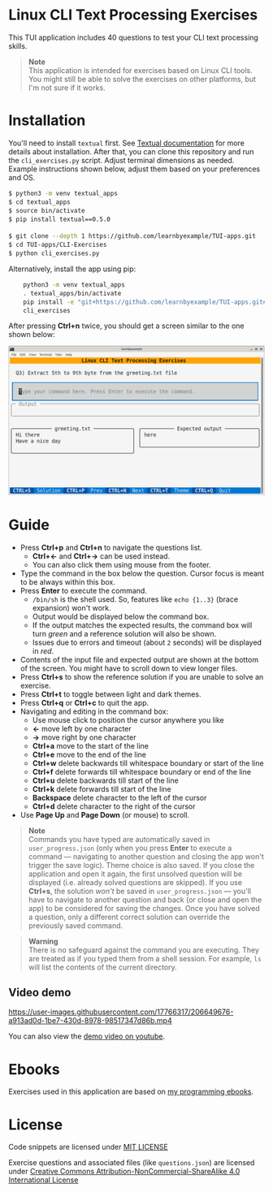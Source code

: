 # Linux CLI Text Processing Exercises

This TUI application includes 40 questions to test your CLI text processing skills.

> **Note**  
> This application is intended for exercises based on Linux CLI tools. You might still be able to solve the exercises on other platforms, but I'm not sure if it works.

# Installation

You'll need to install `textual` first. See [Textual documentation](https://textual.textualize.io/getting_started/) for more details about installation. After that, you can clone this repository and run the `cli_exercises.py` script. Adjust terminal dimensions as needed. Example instructions shown below, adjust them based on your preferences and OS.

```bash
$ python3 -m venv textual_apps
$ cd textual_apps
$ source bin/activate
$ pip install textual==0.5.0

$ git clone --depth 1 https://github.com/learnbyexample/TUI-apps.git
$ cd TUI-apps/CLI-Exercises
$ python cli_exercises.py
```

Alternatively, install the app using pip:

```bash
    python3 -m venv textual_apps
    . textual_apps/bin/activate
    pip install -e "git+https://github.com/learnbyexample/TUI-apps.git#egg=CLI-Exercises&subdirectory=CLI-Exercises"
    cli_exercises
```


After pressing **Ctrl+n** twice, you should get a screen similar to the one shown below:

<p align="center"><img src="./cli_exercises.png" alt="Sample screenshot for CLI exercises" /></p>

# Guide

* Press **Ctrl+p** and **Ctrl+n** to navigate the questions list.
    * **Ctrl+←** and **Ctrl+→** can be used instead.
    * You can also click them using mouse from the footer.
* Type the command in the box below the question. Cursor focus is meant to be always within this box.
* Press **Enter** to execute the command.
    * `/bin/sh` is the shell used. So, features like `echo {1..3}` (brace expansion) won't work.
    * Output would be displayed below the command box.
    * If the output matches the expected results, the command box will turn *green* and a reference solution will also be shown.
    * Issues due to errors and timeout (about `2` seconds) will be displayed in *red*.
* Contents of the input file and expected output are shown at the bottom of the screen. You might have to scroll down to view longer files.
* Press **Ctrl+s** to show the reference solution if you are unable to solve an exercise.
* Press **Ctrl+t** to toggle between light and dark themes.
* Press **Ctrl+q** or **Ctrl+c** to quit the app.
* Navigating and editing in the command box:
    * Use mouse click to position the cursor anywhere you like
    * **←** move left by one character
    * **→** move right by one character
    * **Ctrl+a** move to the start of the line
    * **Ctrl+e** move to the end of the line
    * **Ctrl+w** delete backwards till whitespace boundary or start of the line
    * **Ctrl+f** delete forwards till whitespace boundary or end of the line
    * **Ctrl+u** delete backwards till start of the line
    * **Ctrl+k** delete forwards till start of the line
    * **Backspace** delete character to the left of the cursor
    * **Ctrl+d** delete character to the right of the cursor
* Use **Page Up** and **Page Down** (or mouse) to scroll.

> **Note**  
> Commands you have typed are automatically saved in `user_progress.json` (only when you press **Enter** to execute a command — navigating to another question and closing the app won't trigger the save logic). Theme choice is also saved. If you close the application and open it again, the first unsolved question will be displayed (i.e. already solved questions are skipped). If you use **Ctrl+s**, the solution *won't* be saved in `user_progress.json` — you'll have to navigate to another question and back (or close and open the app) to be considered for saving the changes. Once you have solved a question, only a different correct solution can override the previously saved command.

> **Warning**  
> There is no safeguard against the command you are executing. They are treated as if you typed them from a shell session. For example, `ls` will list the contents of the current directory.

## Video demo

https://user-images.githubusercontent.com/17766317/206649676-a913ad0d-1be7-430d-8978-98517347d86b.mp4

You can also view the [demo video on youtube](https://youtu.be/0ggfQzXeYJg).

# Ebooks

Exercises used in this application are based on [my programming ebooks](https://learnbyexample.github.io/books/).

# License

Code snippets are licensed under [MIT LICENSE](../LICENSE)

Exercise questions and associated files (like `questions.json`) are licensed under [Creative Commons Attribution-NonCommercial-ShareAlike 4.0 International License](https://creativecommons.org/licenses/by-nc-sa/4.0/)


